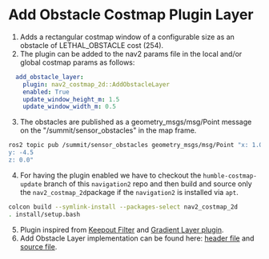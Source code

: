 # Add Obstacle Costmap Plugin Layer
1. Adds a rectangular costmap window of a configurable size as an obstacle of LETHAL_OBSTACLE cost (254).
2. The plugin can be added to the nav2 params file in the local and/or global costmap params as follows:
```yaml
  add_obstacle_layer:
    plugin: nav2_costmap_2d::AddObstacleLayer
    enabled: True
    update_window_height_m: 1.5
    update_window_width_m: 0.5
```
3. The obstacles are published as a geometry_msgs/msg/Point message on the "/summit/sensor_obstacles" in the map frame.
```bash
ros2 topic pub /summit/sensor_obstacles geometry_msgs/msg/Point "x: 1.0
y: -4.5
z: 0.0"
```
4. For having the plugin enabled we have to checkout the `humble-costmap-update` branch of this `navigation2` repo and then build and source only the `nav2_costmap_2d`package if the `navigation2` is installed via `apt`.
```bash
colcon build --symlink-install --packages-select nav2_costmap_2d
. install/setup.bash
```
5. Plugin inspired from [Keepout Filter](https://docs.nav2.org/tutorials/docs/navigation2_with_keepout_filter.html) and [Gradient Layer plugin](https://docs.nav2.org/plugin_tutorials/docs/writing_new_costmap2d_plugin.html).
6.  Add Obstacle Layer implementation can be found here: [header file](https://github.com/Gaurav-Kapoor-07/navigation2/blob/humble-costmap-update/nav2_costmap_2d/include/nav2_costmap_2d/add_obstacle_layer.hpp) and [source file](https://github.com/Gaurav-Kapoor-07/navigation2/blob/humble-costmap-update/nav2_costmap_2d/plugins/add_obstacle_layer.cpp).